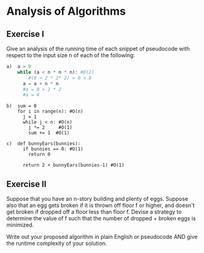 # Analysis of Algorithms

## Exercise I

Give an analysis of the running time of each snippet of
pseudocode with respect to the input size n of each of the following:

```python
a)  a = 0
    while (a < n * n * n): #O(1)
        #(0 < 2 * 2* 2) = 0 < 8
      a = a + n * n
      #a = 0 + 2 * 2
      #a = 4
```

```
b)  sum = 0
    for i in range(n): #O(n)
      j = 1
      while j < n: #O(n)
        j *= 2     #O(1)
        sum += 1  #O(1)
```

```
c)  def bunnyEars(bunnies):
      if bunnies == 0: #O(1)
        return 0

      return 2 + bunnyEars(bunnies-1) #O(1)
```

## Exercise II

Suppose that you have an n-story building and plenty of eggs. Suppose also that an egg gets broken if it is thrown off floor f or higher, and doesn't get broken if dropped off a floor less than floor f. Devise a strategy to determine the value of f such that the number of dropped + broken eggs is minimized.

Write out your proposed algorithm in plain English or pseudocode AND give the runtime complexity of your solution.
